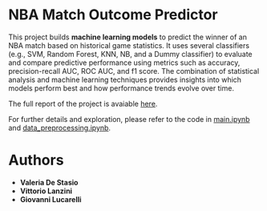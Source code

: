 # NBA Match Outcome Predictor

This project builds **machine learning models** to predict the winner of an NBA match based on historical game statistics. It uses several classifiers (e.g., SVM, Random Forest, KNN, NB, and a Dummy classifier) to evaluate and compare predictive performance using metrics such as accuracy, precision-recall AUC, ROC AUC, and f1 score. The combination of statistical analysis and machine learning techniques provides insights into which models perform best and how performance trends evolve over time.

The full report of the project is avaiable [here](./basket_report.pdf).

For further details and exploration, please refer to the code in [main.ipynb](main.ipynb) and [data_preprocessing.ipynb](data_preprocessing.ipynb).

# Authors
- **Valeria De Stasio**
- **Vittorio Lanzini**
- **Giovanni Lucarelli**
